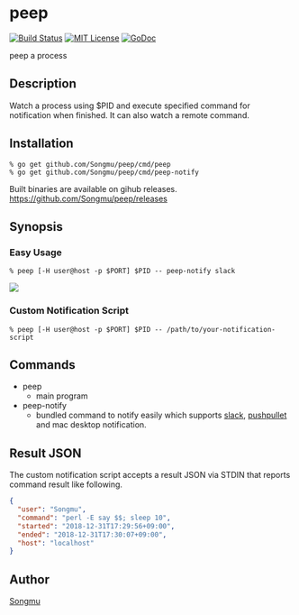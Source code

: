 peep
=======

[![Build Status](https://travis-ci.org/Songmu/peep.png?branch=master)][travis]
[![MIT License](http://img.shields.io/badge/license-MIT-blue.svg?style=flat-square)][license]
[![GoDoc](https://godoc.org/github.com/Songmu/peep?status.svg)][godoc]

[travis]: https://travis-ci.org/Songmu/peep
[license]: https://github.com/Songmu/peep/blob/master/LICENSE
[godoc]: https://godoc.org/github.com/Songmu/peep

peep a process

## Description

Watch a process using $PID and execute specified command for notification when finished.
It can also watch a remote command.

## Installation

    % go get github.com/Songmu/peep/cmd/peep
    % go get github.com/Songmu/peep/cmd/peep-notify

Built binaries are available on gihub releases.
<https://github.com/Songmu/peep/releases>

## Synopsis

### Easy Usage

    % peep [-H user@host -p $PORT] $PID -- peep-notify slack

![](https://user-images.githubusercontent.com/177122/50564546-05b53680-0d69-11e9-8d58-748c7469c325.png)

### Custom Notification Script

    % peep [-H user@host -p $PORT] $PID -- /path/to/your-notification-script

## Commands

- peep
  - main program
- peep-notify
  - bundled command to notify easily which supports [slack](https://slack.com), [pushpullet](https://www.pushbullet.com/) and mac desktop notification.

## Result JSON

The custom notification script accepts a result JSON via STDIN that reports command result like following.

```json
{
  "user": "Songmu",
  "command": "perl -E say $$; sleep 10",
  "started": "2018-12-31T17:29:56+09:00",
  "ended": "2018-12-31T17:30:07+09:00",
  "host": "localhost"
}
```

## Author

[Songmu](https://github.com/Songmu)
